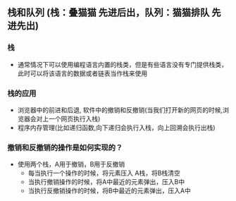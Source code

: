 ## 栈和队列 (栈：叠猫猫 先进后出，队列：猫猫排队 先进先出)

### 栈
- 通常情况下可以使用编程语言内置的栈类，但是有些语言没有专门提供栈类，此时可以将该语言的数据或者链表当作栈来使用

### 栈的应用
- 浏览器中的前进和后退, 软件中的撤销和反撤销(当我们打开新的网页的时候,浏览器会对上一个网页执行入栈)
- 程序内存管理(比如递归函数,向下递归会执行入栈，向上回溯会执行出栈)


### 撤销和反撤销的操作是如何实现的？
- 使用两个栈，A用于撤销，B用于反撤销
  - 每当执行一个操作的时候，将元素压入 A栈，将B栈清空
  - 当执行撤销操作的时候，将A中最近的元素弹出，压入B中
  - 当执行反撤销操作的时候，将B中最近的元素弹出，压入A中


